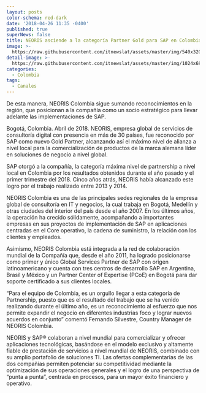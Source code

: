 ```yaml
---
layout: posts
color-schema: red-dark
date: '2018-04-26 11:35 -0400'
published: true
superNews: false
title: NEORIS asciende a la categoría Partner Gold para SAP en Colombia
image: >-
  https://raw.githubusercontent.com/itnewslat/assets/master/img/540x320/neoris-p.jpg
detail-image: >-
  https://raw.githubusercontent.com/itnewslat/assets/master/img/1024x680/neoris-g.jpg
categories:
  - Colombia
tags:
  - Canales
---
```

De esta manera, NEORIS Colombia sigue sumando reconocimientos en la región, que posicionan a la compañía como un socio estratégico para llevar adelante las implementaciones de SAP.

Bogotá, Colombia. Abril de 2018. NEORIS, empresa global de servicios de consultoría digital con presencia en más de 30 países, fue reconocido por SAP como nuevo Gold Partner, alcanzando así el máximo nivel de alianza a nivel local para la comercialización de productos de la marca alemana líder en soluciones de negocio a nivel global. 

SAP otorgó a la compañía, la categoría máxima nivel de partnership a nivel local en Colombia por los resultados obtenidos durante el año pasado y el primer trimestre del 2018. Cinco años atrás, NEORIS había alcanzado este logro por el trabajo realizado entre 2013 y 2014. 

NEORIS Colombia es una de las principales sedes regionales de la empresa global de consultoría en IT y negocios, la cual trabaja en Bogotá, Medellín y otras ciudades del interior del país desde el año 2007. En los últimos años, la operación ha crecido sólidamente, acompañando a importantes empresas en sus proyectos de implementación de SAP en aplicaciones centradas en el Core operativo, la cadena de suministro, la relación con los clientes y empleados.

Asimismo, NEORIS Colombia está integrada a la red de colaboración mundial de la Compañía que, desde el año 2011, ha logrado posicionarse como primer y único Global Services Partner de SAP con origen latinoamericano y cuenta con tres centros de desarrollo SAP en Argentina, Brasil y México y un Partner Center of Expertise (PCoE) en Bogotá para dar soporte certificado a sus clientes locales.

 “Para el equipo de Colombia, es un orgullo llegar a esta categoría de Partnership, puesto que es el resultado del trabajo que se ha venido realizando durante el último año, es un reconocimiento al esfuerzo que nos permite expandir el negocio en diferentes industrias foco y lograr nuevos acuerdos en conjunto” comentó Fernando Silvestre, Country Manager de NEORIS Colombia.

NEORIS y SAP® colaboran a nivel mundial para comercializar y ofrecer aplicaciones tecnológicas, basándose en el modelo exclusivo y altamente fiable de prestación de servicios a nivel mundial de NEORIS, combinado con su amplio portafolio de soluciones TI. Las ofertas complementarias de las dos compañías permiten potenciar su competitividad mediante la optimización de sus operaciones generales y el logro de una perspectiva de “punta a punta”, centrada en procesos, para un mayor éxito financiero y operativo.
